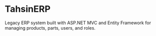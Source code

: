 # TahsinERP
Legacy ERP system built with ASP.NET MVC and Entity Framework for managing products, parts, users, and roles.
